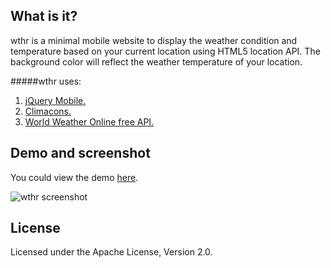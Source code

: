 ## What is it?
wthr is a minimal mobile website to display the weather condition and temperature based on your current location using HTML5 location API. The background color will reflect the weather temperature of your location.

#####wthr uses: 
1. [jQuery Mobile.](jquerymobile.com)
2. [Climacons.](http://adamwhitcroft.com/climacons/)
3. [World Weather Online free API.](http://worldweatheronline.com/free-weather-feed.aspx)

## Demo and screenshot
You could view the demo [here](http://wthr.feras.us).

![wthr screenshot](http://i.imgur.com/5LFTXl.png)


## License
Licensed under the Apache License, Version 2.0.